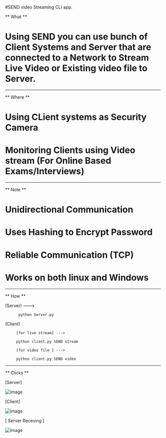 #SEND video Streaming CLI app.

** What **

# Using SEND you can use bunch of Client Systems and Server that are connected to a Network to Stream Live Video or Existing video file to Server.

-----------------------------------------------------------------------------------------------------------------------------------------------------------------------------------
** Where **

# Using CLient systems as Security Camera
# Monitoring Clients using Video stream (For Online Based Exams/Interviews)

-----------------------------------------------------------------------------------------------------------------------------------------------------------------------------------
** Note **

# Unidirectional Communication
# Uses Hashing to Encrypt Password
# Reliable Communication (TCP)
# Works on both linux and Windows
-----------------------------------------------------------------------------------------------------------------------------------------------------------------------------------
** How ** 

(Server)  ---> 
           
          python Server.py

(Client)  
        
         [for live stream] ---> 
         
         python client.py SEND stream
         
         [for video file ] ---> 
         
         python client.py SEND video
         
-----------------------------------------------------------------------------------------------------------------------------------------------------------------------------------

** Clicks **

[Server]

![image](https://user-images.githubusercontent.com/82795009/158410862-caa86149-2790-4ba3-bc64-e02d205b1a1f.png)

[Client]

![image](https://user-images.githubusercontent.com/82795009/158411564-80b925dc-4ff4-4a34-9ec5-b08f5f05e9a2.png)

[ Server Receving ]

![image](https://user-images.githubusercontent.com/82795009/158411702-77609341-dd32-4c9b-8dca-2db9d6578851.png)


